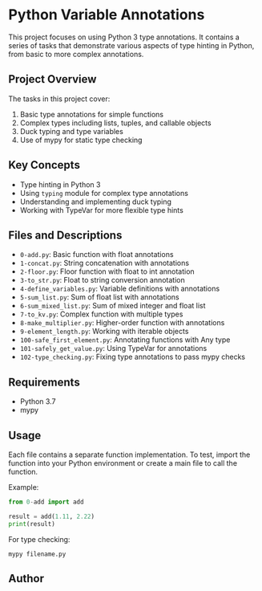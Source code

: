 # Python Variable Annotations

This project focuses on using Python 3 type annotations. It contains a series of tasks that demonstrate various aspects of type hinting in Python, from basic to more complex annotations.

## Project Overview

The tasks in this project cover:

1. Basic type annotations for simple functions
2. Complex types including lists, tuples, and callable objects
3. Duck typing and type variables
4. Use of mypy for static type checking

## Key Concepts

- Type hinting in Python 3
- Using `typing` module for complex type annotations
- Understanding and implementing duck typing
- Working with TypeVar for more flexible type hints

## Files and Descriptions

- `0-add.py`: Basic function with float annotations
- `1-concat.py`: String concatenation with annotations
- `2-floor.py`: Floor function with float to int annotation
- `3-to_str.py`: Float to string conversion annotation
- `4-define_variables.py`: Variable definitions with annotations
- `5-sum_list.py`: Sum of float list with annotations
- `6-sum_mixed_list.py`: Sum of mixed integer and float list
- `7-to_kv.py`: Complex function with multiple types
- `8-make_multiplier.py`: Higher-order function with annotations
- `9-element_length.py`: Working with iterable objects
- `100-safe_first_element.py`: Annotating functions with Any type
- `101-safely_get_value.py`: Using TypeVar for annotations
- `102-type_checking.py`: Fixing type annotations to pass mypy checks

## Requirements

- Python 3.7
- mypy

## Usage

Each file contains a separate function implementation. To test, import the function into your Python environment or create a main file to call the function.

Example:
```python
from 0-add import add

result = add(1.11, 2.22)
print(result)
```

For type checking:
```
mypy filename.py
```

## Author

<Victor paul>
